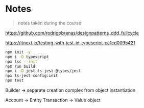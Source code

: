 # Notes

> notes taken during the course

<!-- https://gitignore.io -->
<!-- https://github.com/github/gitignore -->

https://github.com/rodrigobranas/designpatterns_ddd_fullcycle

https://itnext.io/testing-with-jest-in-typescript-cc1cd0095421

```sh
npm init -y
npm i -D typescript
npx tsc --init
npm run build
npm i -D jest ts-jest @types/jest
npx ts-jest config:init
npm test
```

Builder -> separate creation complex from object instantiation

Account -> Entity
Transaction -> Value object
